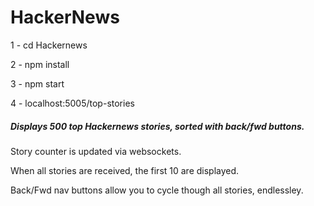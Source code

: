 # HackerNews

1 - cd Hackernews

2 - npm install

3 - npm start

4 - localhost:5005/top-stories







##### Displays 500 top Hackernews stories, sorted with back/fwd buttons.

Story counter is updated via websockets.

When all stories are received, the first 10 are displayed.

Back/Fwd nav buttons allow you to cycle though all stories, endlessley.
